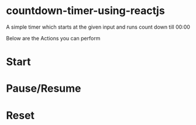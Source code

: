 # countdown-timer-using-reactjs

A simple timer which starts at the given input and runs count down till 00:00

Below are the Actions you can perform

# Start
# Pause/Resume
# Reset

